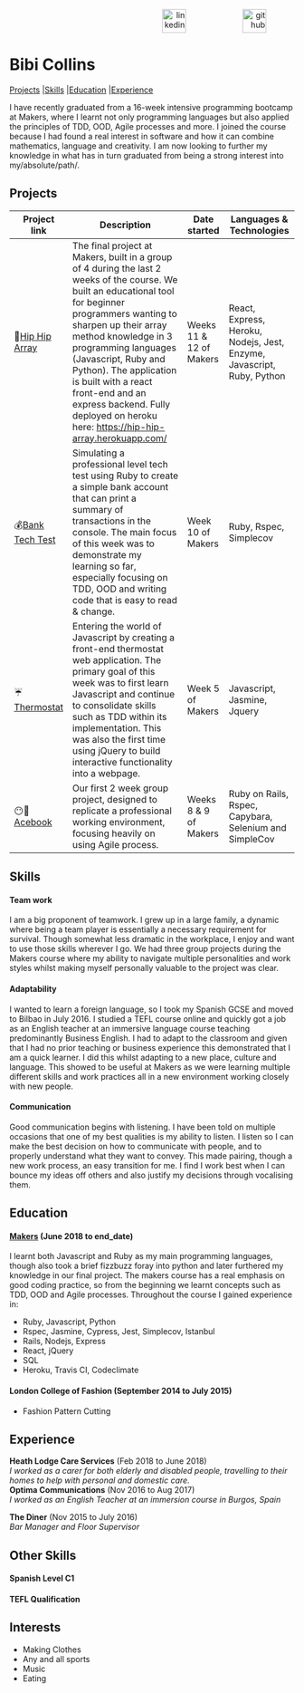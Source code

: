 <p align="right"><a href="https://www.linkedin.com/in/bibi-collins-a51b48136/"><img src="https://www.iconfinder.com/data/icons/free-social-icons/67/linkedin_circle_color-512.png" alt="linkedin" hspace="50" height="42" width="42"><a href="https://github.com/bibicollins"><img src="https://png.icons8.com/metro/1600/github.png" alt="github" hspace="50" height="42" width="42"></a>

# Bibi Collins
 
 [Projects](#projects) |[Skills](#skills) |[Education](#education) |[Experience](#experience)



[1]: https://www.linkedin.com/in/bibi-collins-a51b48136/
[2]: https://github.com/bibicollins
I have recently graduated from a 16-week intensive programming bootcamp at Makers, where I learnt not only programming languages but also applied the principles of TDD, OOD, Agile processes and more. I joined the course because I had found a real interest in software and how it can combine mathematics, language and creativity. I am now looking to further my knowledge in what has in turn graduated from being a strong interest into my/absolute/path/.


## Projects
| Project link | Description | Date started | Languages & Technologies | 
|--------------|-------------|--------------|--------------------------|
| :raised_hands:[Hip Hip Array](https://github.com/bibicollins/Hip-Hip-Array) | The final project at Makers, built in a group of 4 during the last 2 weeks of the course. We built an educational tool for beginner programmers wanting to sharpen up their array method knowledge in 3 programming languages (Javascript, Ruby and Python). The application is built with a react front-end and an express backend. Fully deployed on heroku here: https://hip-hip-array.herokuapp.com/ | Weeks 11 & 12 of Makers | React, Express, Heroku, Nodejs, Jest, Enzyme, Javascript, Ruby, Python | 
| :moneybag:[Bank Tech Test](https://github.com/bibicollins/Bank_tech_test) | Simulating a professional level tech test using Ruby to create a simple bank account that can print a summary of transactions in the console. The main focus of this week was to demonstrate my learning so far, especially focusing on TDD, OOD and writing code that is easy to read & change.  | Week 10 of Makers | Ruby, Rspec, Simplecov | 
| :umbrella:[Thermostat](https://github.com/bibicollins/thermostat) |  Entering the world of Javascript by creating a front-end thermostat web application. The primary goal of this week was to first learn Javascript and continue to consolidate skills such as TDD within its implementation. This was also the first time using jQuery to build interactive functionality into a webpage.  | Week 5 of Makers | Javascript, Jasmine, Jquery | 
| :no_mouth::book:[Acebook](https://github.com/bibicollins/acebook-ruff-criminals) | Our first 2 week group project, designed to replicate a professional working environment, focusing heavily on using Agile process. | Weeks 8 & 9 of Makers | Ruby on Rails, Rspec, Capybara, Selenium and SimpleCov |


## Skills
  
#### Team work
I am a big proponent of teamwork. I grew up in a large family, a dynamic where being a team player is essentially a necessary requirement for survival. Though somewhat less dramatic in the workplace, I enjoy and want to use those skills wherever I go. We had three group projects during the Makers course where my ability to navigate multiple personalities and work styles whilst making myself personally valuable to the project was clear.

#### Adaptability
I wanted to learn a foreign language, so I took my Spanish GCSE and moved to Bilbao in July 2016. I studied a TEFL course online and quickly got a job as an English teacher at an immersive language course teaching predominantly Business English. I had to adapt to the classroom and given that I had no prior teaching or business experience this demonstrated that I am a quick learner. I did this whilst adapting to a new place, culture and language. This showed to be useful at Makers as we were learning multiple different skills and work practices all in a new environment working closely with new people. 

#### Communication
Good communication begins with listening. I have been told on multiple occasions that one of my best qualities is my ability to listen. I listen so I can make the best decision on how to communicate with people, and to properly understand what they want to convey. This made pairing, though a new work process, an easy transition for me. I find I work best when I can bounce my ideas off others and also justify my decisions through vocalising them. 


## Education

#### [Makers](https://makers.tech/) (June 2018 to end_date)
I learnt both Javascript and Ruby as my main programming languages, though also took a brief fizzbuzz foray into python and later furthered my knowledge in our final project. 
The makers course has a real emphasis on good coding practice, so from the beginning we learnt concepts such as TDD, OOD and Agile processes. 
Throughout the course I gained experience in: 
- Ruby, Javascript, Python
- Rspec, Jasmine, Cypress, Jest, Simplecov, Istanbul
- Rails, Nodejs, Express
- React, jQuery 
- SQL
- Heroku, Travis CI, Codeclimate 

#### London College of Fashion (September 2014 to July 2015)
- Fashion Pattern Cutting 


## Experience

**Heath Lodge Care Services** (Feb 2018 to June 2018)    
*I worked as a carer for both elderly and disabled people, travelling to their homes to help with personal and domestic care.*  
**Optima Communications** (Nov 2016 to Aug 2017)   
*I worked as an English Teacher at an immersion course  in Burgos, Spain*  

**The Diner** (Nov 2015 to July 2016)                      
*Bar Manager and Floor Supervisor*

## Other Skills

#### Spanish Level C1 
#### TEFL Qualification

## Interests
- Making Clothes 
- Any and all sports
- Music 
- Eating
